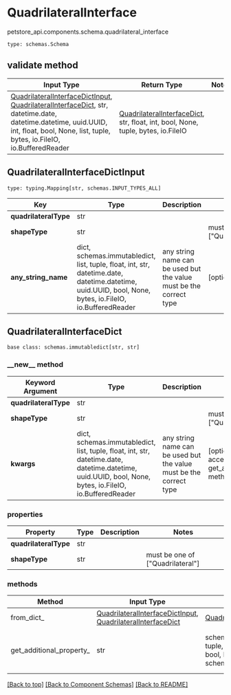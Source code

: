 # QuadrilateralInterface
petstore_api.components.schema.quadrilateral_interface
```
type: schemas.Schema
```

## validate method
Input Type | Return Type | Notes
------------ | ------------- | -------------
[QuadrilateralInterfaceDictInput](#quadrilateralinterfacedictinput), [QuadrilateralInterfaceDict](#quadrilateralinterfacedict), str, datetime.date, datetime.datetime, uuid.UUID, int, float, bool, None, list, tuple, bytes, io.FileIO, io.BufferedReader | [QuadrilateralInterfaceDict](#quadrilateralinterfacedict), str, float, int, bool, None, tuple, bytes, io.FileIO |

## QuadrilateralInterfaceDictInput
```
type: typing.Mapping[str, schemas.INPUT_TYPES_ALL]
```
Key | Type |  Description | Notes
------------ | ------------- | ------------- | -------------
**quadrilateralType** | str |  |
**shapeType** | str |  | must be one of ["Quadrilateral"]
**any_string_name** | dict, schemas.immutabledict, list, tuple, float, int, str, datetime.date, datetime.datetime, uuid.UUID, bool, None, bytes, io.FileIO, io.BufferedReader | any string name can be used but the value must be the correct type | [optional]

## QuadrilateralInterfaceDict
```
base class: schemas.immutabledict[str, str]

```
### &lowbar;&lowbar;new&lowbar;&lowbar; method
Keyword Argument | Type | Description | Notes
---------------- | ---- | ----------- | -----
**quadrilateralType** | str |  |
**shapeType** | str |  | must be one of ["Quadrilateral"]
**kwargs** | dict, schemas.immutabledict, list, tuple, float, int, str, datetime.date, datetime.datetime, uuid.UUID, bool, None, bytes, io.FileIO, io.BufferedReader | any string name can be used but the value must be the correct type | [optional] typed value is accessed with the get_additional_property_ method

### properties
Property | Type | Description | Notes
-------- | ---- | ----------- | -----
**quadrilateralType** | str |  |
**shapeType** | str |  | must be one of ["Quadrilateral"]

### methods
Method | Input Type | Return Type | Notes
------ | ---------- | ----------- | ------
from_dict_ | [QuadrilateralInterfaceDictInput](#quadrilateralinterfacedictinput), [QuadrilateralInterfaceDict](#quadrilateralinterfacedict) | [QuadrilateralInterfaceDict](#quadrilateralinterfacedict) | a constructor
get_additional_property_ | str | schemas.immutabledict, tuple, float, int, str, bytes, bool, None, FileIO, schemas.Unset | provides type safety for additional properties

[[Back to top]](#top) [[Back to Component Schemas]](../../../README.md#Component-Schemas) [[Back to README]](../../../README.md)
